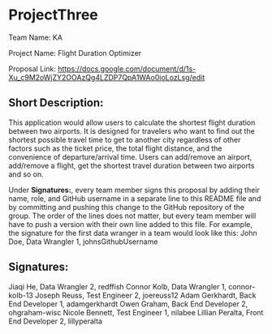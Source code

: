 # ProjectThree
Team Name: KA

Project Name: Flight Duration Optimizer

Proposal Link: https://docs.google.com/document/d/1s-Xu_c9M2oWjZY2OOAzQg4LZDP7QpA1WAo0ioLozLsg/edit

## Short Description:
This application would allow users to calculate the shortest flight duration between two airports. It is designed for travelers who want to find out the shortest possible travel time to get to another city regardless of other factors such as the ticket price, the total flight distance, and the convenience of departure/arrival time. Users can add/remove an airport, add/remove a flight, get the shortest travel duration between two airports and so on.

Under **Signatures:**, every team member signs this proposal by adding their name, role, and GitHub username in a separate line to this README file and by committing and pushing this change to the GitHub repository of the group. The order of the lines does not matter, but every team member will have to push a version with their own line added to this file. For example, the signature for the first data wranger in a team would look like this:
John Doe, Data Wrangler 1, johnsGithubUsername

## Signatures:
Jiaqi He, Data Wrangler 2, redffish
Connor Kolb, Data Wrangler 1, connor-kolb-13
Joseph Reuss, Test Engineer 2, joereuss12
Adam Gerkhardt, Back End Developer 1, adamgerkhardt
Owen Graham, Back End Developer 2, ohgraham-wisc
Nicole Bennett, Test Engineer 1, nilabee
Lillian Peralta, Front End Developer 2, lillyperalta
